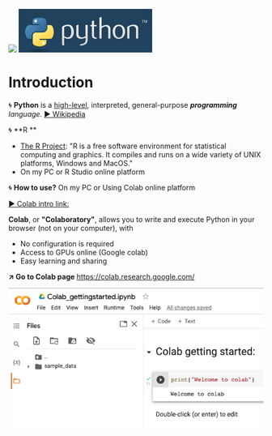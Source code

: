 ![](/img/pythonlogo.png)
![](https://github.com/MK316/workshop22/blob/9f2fd7ea78dc85c7e3ad2ec24db76dd75f755b95/img/pythonlogo.png)
# Introduction   

🌀 **Python** is a [high-level](https://byjus.com/gate/difference-between-high-level-and-low-level-languages/#:~:text=High%2Dlevel%20languages%20require%20the,instructions%20of%20the%20machine%20language.&text=These%20languages%20have%20a%20very%20low%20memory%20efficiency), interpreted, general-purpose _**programming** language._ [▶️ Wikipedia]("https://en.wikipedia.org/wiki/Python_(programming_language)")  

🌀 **R **  

- [The R Project](https://www.r-project.org/): "R is a free software environment for statistical computing and graphics. It compiles and runs on a wide variety of UNIX platforms, Windows and MacOS."
- On my PC or R Studio online platform

🌀  **How to use?**  On my PC or Using Colab online platform

[▶️  Colab intro link:]("https://colab.research.google.com/?utm_source=scs-index#scrollTo=5fCEDCU_qrC0")  

**Colab**, or **"Colaboratory"**, allows you to write and execute Python in your browser (not on your computer), with

* No configuration is required
* Access to GPUs online (Google colab)
* Easy learning and sharing  

**↗️ Go to Colab page** https://colab.research.google.com/  

![](https://github.com/MK316/workshop22/blob/9f2fd7ea78dc85c7e3ad2ec24db76dd75f755b95/img/colab.png)




  


